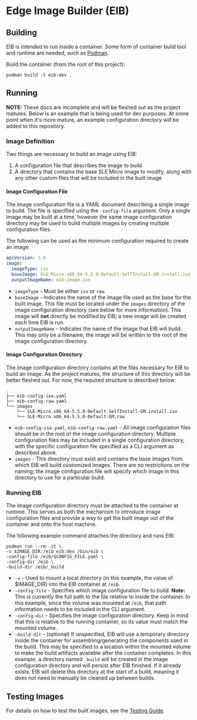 # Edge Image Builder (EIB)

## Building

EIB is intended to run inside a container. Some form of container build tool and runtime are needed,
such as [Podman](https://podman.io/).

Build the container (from the root of this project):
```shell
podman build -t eib:dev .
```

## Running

**NOTE:** These docs are incomplete and will be fleshed out as the project matures. Below is an example that
is being used for dev purposes. At some point when it's more mature, an example configuration directory will be
added to this repository.

### Image Definition

Two things are necessary to build an image using EIB:
1. A configuration file that describes the image to build
1. A directory that contains the base SLE Micro image to modify, along with any other custom files that
   will be included in the built image

#### Image Configuration File

The image configuration file is a YAML document describing a single image to build. The file is specified using
the `-config-file` argument. Only a single image may be built at a time, however the same image configuration
directory may be used to build multiple images by creating multiple configuration files.

The following can be used as the minimum configuration required to create an image:
```yaml
apiVersion: 1.0
image:
  imageType: iso
  baseImage: SLE-Micro.x86_64-5.5.0-Default-SelfInstall-GM.install.iso
  outputImageName: eib-image.iso
```

* `imageType` - Must be either `iso` or `raw`.
* `baseImage` - Indicates the name of the image file used as the base for the built image. This file must be located
  under the `images` directory of the image configuration directory (see below for more information). This image will
  **not** directly be modified by EIB; a new image will be created each time EIB is run.
* `outputImageName` - Indicates the name of the image that EIB will build. This may only be a filename; the image will
  be written to the root of the image configuration directory.

#### Image Configuration Directory

The image configuration directory contains all the files necessary for EIB to build an image. As the project matures,
the structure of this directory will be better fleshed out. For now, the required structure is described below:

```shell
.
├── eib-config-iso.yaml
├── eib-config-raw.yaml
└── images
    └── SLE-Micro.x86_64-5.5.0-Default-SelfInstall-GM.install.iso
    └── SLE-Micro.x86_64-5.5.0-Default-GM.raw
```

* `eib-config-iso.yaml`, `eib-config-raw.yaml` - All image configuration files should be in the root of the image 
  configuration directory. Multiple configuration files may be included in a single configuration directory, with 
  the specific configuration file specified as a CLI argument as described above.
* `images` - This directory must exist and contains the base images from which EIB will build customized images. There
  are no restrictions on the naming; the image configuration file will specify which image in this directory to use
  for a particular build.

### Running EIB

The image configuration directory must be attached to the container at runtime. This serves as both the mechanism
to introduce image configuration files and provide a way to get the built image out of the container and onto
the host machine. 

The following example command attaches the directory and runs EIB:
```shell
podman run --rm -it \
-v $IMAGE_DIR:/eib eib:dev /bin/eib \
-config-file /eib/$CONFIG_FILE.yaml \
-config-dir /eib \
-build-dir /eib/_build
```

* `-v` - Used to mount a local directory (in this example, the value of $IMAGE_DIR) into the EIB container at `/eib`.
* `-config-file` - Specifies which image configuration file to build. **Note:** This is currently the full path to the 
  file relative to inside the container. In this example, since the volume was mounted at `/eib`, that path information
  needs to be included in the CLI argument.
* `-config-dir` - Specifies the image configuration directory. Keep in mind that this is relative to the running
  container, so its value must match the mounted volume.
* `-build-dir` - (optional) If unspecified, EIB will use a temporary directory inside the container for
  assembling/generating the components used in the build. This may be specified to a location within the mounted
  volume to make the build artifacts available after the container completes. In this example, a directory named
  `_build` will be created in the image configuration directory and will persist after EIB finished. If it already
  exists, EIB will delete this directory at the start of a build, meaning it does not need to manually be cleaned up
  between builds.

## Testing Images

For details on how to test the built images, see the [Testing Guide](docs/testing-guide.md).